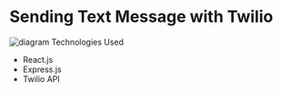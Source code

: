 # Sending Text Message with Twilio

![diagram](Twilio_API.gif "diagram")
Technologies Used
* React.js
* Express.js
* Twilio API


